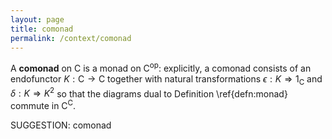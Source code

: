 ```yaml
---
layout: page
title: comonad
permalink: /context/comonad
---
```


A **comonad** on $\mathsf{C}$ is a monad on $\mathsf{C}^\mathrm{op}$: explicitly, a comonad consists of an endofunctor $K : \mathsf{C} \to \mathsf{C}$ together with natural transformations $\epsilon : K \Rightarrow 1_\mathsf{C}$ and $\delta : K \Rightarrow K^2$ so that the diagrams dual to Definition \ref{defn:monad} commute in $\mathsf{C}^\mathsf{C}$.


SUGGESTION: comonad